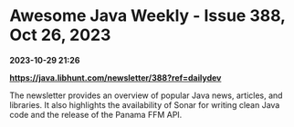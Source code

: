 # Awesome Java Weekly - Issue 388, Oct 26, 2023

**2023-10-29 21:26**

**https://java.libhunt.com/newsletter/388?ref=dailydev**

The newsletter provides an overview of popular Java news, articles, and libraries. It also highlights the availability of Sonar for writing clean Java code and the release of the Panama FFM API.